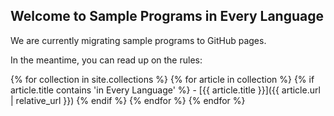 ## Welcome to Sample Programs in Every Language

We are currently migrating sample programs to GitHub pages.

In the meantime, you can read up on the rules:


{% for collection in site.collections %}
  {% for article in collection %}
    {% if article.title contains 'in Every Language' %}
      - [{{ article.title }}]({{ article.url | relative_url }})
    {% endif %}
  {% endfor %}
{% endfor %}

[1]: hello-world/RULES.md
